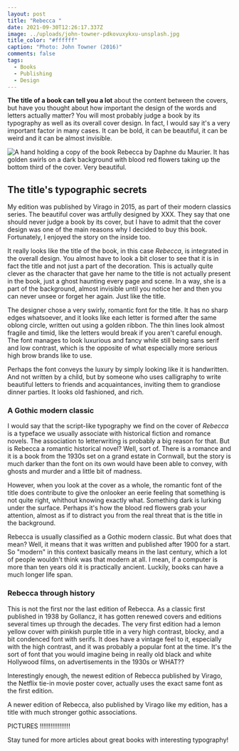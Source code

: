 ```yaml
---
layout: post
title: "Rebecca "
date: 2021-09-30T12:26:17.337Z
image: ../uploads/john-towner-pdkovuxykxu-unsplash.jpg
title_color: "#ffffff"
caption: "Photo: John Towner (2016)"
comments: false
tags:
  - Books
  - Publishing
  - Design
---
```

**The title of a book can tell you a lot** about the content between the covers, but have you thought about how important the design of the words and letters actually matter? You will most probably judge a book by its typography as well as its overall cover design. In fact, I would say it's a very important factor in many cases. It can be bold, it can be beautiful, it can be weird and it can be almost invisible. 

![A hand holding a copy of the book Rebecca by Daphne du Maurier. It has golden swirls on a dark background with blood red flowers taking up the bottom third of the cover. Very beautiful.](../uploads/img_2384.jpg "My copy of Rebecca by Daphne du Maurier")

## The title's typographic secrets

My edition was published by Virago in 2015, as part of their modern classics series. The beautiful cover was artfully designed by XXX. They say that one should never judge a book by its cover, but I have to admit that the cover design was one of the main reasons why I decided to buy this book. Fortunately, I enjoyed the story on the inside too. 

It really looks like the title of the book, in this case *Rebecca*, is integrated in the overall design. You almost have to look a bit closer to see that it is in fact the title and not just a part of the decoration. This is actually quite clever as the character that gave her name to the title is not actually present in the book, just a ghost haunting every page and scene. In a way, she is a part of the background, almost invisible until you notice her and then you can never unsee or forget her again. Just like the title. 

The designer chose a very swirly, romantic font for the title. It has no sharp edges whatsoever, and it looks like each letter is formed after the same oblong circle, written out using a golden ribbon. The thin lines look almost fragile and timid, like the letters would break if you aren't careful enough. The font manages to look luxurious and fancy while still being sans serif and low contrast, which is the opposite of what especially more serious high brow brands like to use. 

Perhaps the font conveys the luxury by simply looking like it is handwritten. And not written by a child, but by someone who uses calligraphy to write beautiful letters to friends and acquaintances, inviting them to grandiose dinner parties. It looks old fashioned, and rich. 

### A Gothic modern classic

I would say that the script-like typography we find on the cover of *Rebecca* is a typeface we usually associate with historical fiction and romance novels. The association to letterwriting is probably a big reason for that. But is Rebecca a romantic historical novel? Well, sort of. There is a romance and it is a book from the 1930s set on a grand estate in Cornwall, but the story is much darker than the font on its own would have been able to convey, with ghosts and murder and a little bit of madness. 

However, when you look at the cover as a whole, the romantic font of the title does contribute to give the onlooker an eerie feeling that something is not quite right, whithout knowing exactly what. Something dark is lurking under the surface. Perhaps it's how the blood red flowers grab your attention, almost as if to distract you from the real threat that is the title in the background. 

Rebecca is usually classified as a Gothic modern classic. But what does that mean? Well, it means that it was written and published after 1900 for a start. So "modern" in this context basically means in the last century, which a lot of people wouldn't think was that modern at all. I mean, if a computer is more than ten years old it is practically ancient. Luckily, books can have a much longer life span. 

### Rebecca through history

This is not the first nor the last edition of Rebecca. As a classic first published in 1938 by Gollancz, it has gotten renewed covers and editions several times up through the decades. The very first edition had a lemon yellow cover with pinkish purple title in a very high contrast, blocky, and a bit condenced font with serifs. It does have a vintage feel to it, especially with the high contrast, and it was probably a popular font at the time. It's the sort of font that you would imagine being in really old black and white Hollywood films, on advertisements in the 1930s or WHAT??

Interestingly enough, the newest edition of Rebecca published by Virago, the Netflix tie-in movie poster cover, actually uses the exact same font as the first edition. 

A newer edition of Rebecca, also published by Virago like my edition, has a title with much stronger gothic associations.  

PICTURES !!!!!!!!!!!!!!!!!

Stay tuned for more articles about great books with interesting typography!